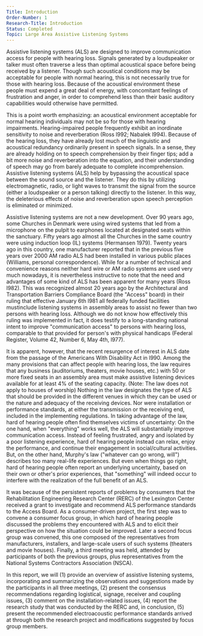 ```yaml
---
Title: Introduction
Order-Number: 1
Research-Title: Introduction
Status: Completed
Topic: Large Area Assistive Listening Systems
---
```


Assistive listening systems (ALS) are designed to improve communication access for people with hearing loss. Signals generated by a loudspeaker or talker must often traverse a less than optimal acoustical space before being received by a listener. Though such acoustical conditions may be acceptable for people with normal hearing, this is not necessarily true for those with hearing loss. Because of the acoustical environment these people must expend a great deal of energy, with concomitant feelings of frustration and anger, in order to comprehend less than their basic auditory capabilities would otherwise have permitted.

This is a point worth emphasizing: an acoustical environment acceptable for normal hearing individuals may not be so for those with hearing impairments. Hearing-impaired people frequently exhibit an inordinate sensitivity to noise and reverberation (Ross l992; Nabalek l994). Because of the hearing loss, they have already lost much of the linguistic and acoustical redundancy ordinarily present in speech signals. In a sense, they are already holding on to speech comprehension by their finger tips; add a bit more noise and reverberation into the equation, and their understanding of speech may go from barely adequate to complete incomprehension. Assistive listening systems (ALS) help by bypassing the acoustical space between the sound source and the listener. They do this by utilizing electromagnetic, radio, or light waves to transmit the signal from the source (either a loudspeaker or a person talking) directly to the listener. In this way, the deleterious effects of noise and reverberation upon speech perception is eliminated or minimized.

Assistive listening systems are not a new development. Over 90 years ago, some Churches in Denmark were using wired systems that led from a microphone on the pulpit to earphones located at designated seats within the sanctuary. Fifty years ago almost all the Churches in the same country were using induction loop (IL) systems (Hermansen 1979). Twenty years ago in this country, one manufacturer reported that in the previous five years over 2000 AM radio ALS had been installed in various public places (Williams, personal correspondence). While for a number of technical and convenience reasons neither hard wire or AM radio systems are used very much nowadays, it is nevertheless instructive to note that the need and advantages of some kind of ALS has been apparent for many years (Ross l982). This was recognized almost 20 years ago by the Architectural and Transportation Barriers Compliance Board (the "Access" board) in their ruling that effective January 6th l981 all federally funded facilities mustinclude listening systems in assembly areas to assist no fewer than two persons with hearing loss. Although we do not know how effectively this ruling was implemented in fact, it does testify to a long-standing national intent to improve "communication access" to persons with hearing loss, comparable to that provided for person's with physical handicaps (Federal Register, Volume 42, Number 6, May 4th, l977).

It is apparent, however, that the recent resurgence of interest in ALS date from the passage of the Americans With Disability Act in l990. Among the many provisions that can affect people with hearing loss, the law requires that any business (auditoriums, theaters, movie houses, etc.) with 50 or more fixed seats in an assembly area must make assistive listening devices available for at least 4% of the seating capacity. (Note: The law does not apply to houses of worship) Nothing in the law designates the type of ALS that should be provided in the different venues in which they can be used or the nature and adequacy of the receiving devices. Nor were installation or performance standards, at either the transmission or the receiving end, included in the implementing regulations. In taking advantage of the law, hard of hearing people often find themselves victims of uncertainty: On the one hand, when "everything" works well, the ALS will substantially improve communication access. Instead of feeling frustrated, angry and isolated by a poor listening experience, hard of hearing people instead can relax, enjoy the performance, and continue their engagement in social/cultural activities. But, on the other hand, Murphy's law ("whatever can go wrong, will") describes too many real-life experiences. But even when things go right, hard of hearing people often report an underlying uncertainty, based on their own or other's prior experiences, that "something" will indeed occur to interfere with the realization of the full benefit of an ALS.

It was because of the persistent reports of problems by consumers that the Rehabilitation Engineering Research Center (RERC) of the Lexington Center received a grant to investigate and recommend ALS performance standards to the Access Board. As a consumer-driven project, the first step was to convene a consumer focus group, in which hard of hearing people discussed the problems they encountered with ALS and to elicit their perspective on how the situation could be improved. Later a second focus group was convened, this one composed of the representatives from manufacturers, installers, and large-scale users of such systems (theaters and movie houses). Finally, a third meeting was held, attended by participants of both the previous groups, plus representatives from the National Systems Contractors Association (NSCA).

In this report, we will (1) provide an overview of assistive listening systems, incorporating and summarizing the observations and suggestions made by the participants in all three meetings, (2) present the consensus recommendations regarding logistical, signage, receiver and coupling issues, (3) comment on the installation-related issues, (4) report the research study that was conducted by the RERC and, in conclusion, (5) present the recommended electroacoustic performance standards arrived at through both the research project and modifications suggested by focus group members.
